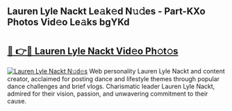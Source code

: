 ## Lauren Lyle Nackt Le𝚊k𝚎d N𝚞𝚍es - Part-KXo Photos Vid𝚎o Le𝚊ks bgYKd

# <h2><a href="http://fb9iuxp.evod.top/?m=Lauren+Lyle+Nackt">🔗 👉🔴 Lauren Lyle Nackt Vid𝚎o Ph𝚘t𝚘s</a></h2>

[![Lauren Lyle Nackt N𝚞d𝚎s](https://i.imgur.com/8V9OHl7.gif)](http://fb9iuxp.evod.top/?m=Lauren+Lyle+Nackt)
Web personality Lauren Lyle Nackt and content creator, acclaimed for posting dance and lifestyle themes through popular dance challenges and brief vlogs. Charismatic leader Lauren Lyle Nackt, admired for their vision, passion, and unwavering commitment to their cause. 
